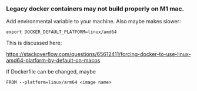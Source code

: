 ### Legacy docker containers may not build properly on M1 mac. 

Add environmental variable to your machine. Also maybe makes slower:

`export DOCKER_DEFAULT_PLATFORM=linux/amd64`

This is discussed here:

https://stackoverflow.com/questions/65612411/forcing-docker-to-use-linux-amd64-platform-by-default-on-macos

If Dockerfile can be changed, maybe

`FROM --platform=linux/arm64 <image name>`
